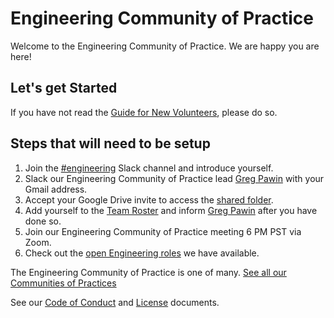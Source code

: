 # Engineering Community of Practice  

Welcome to the Engineering Community of Practice. We are happy you are here!


## Let's get Started

If you have not read the [Guide for New Volunteers](https://www.hackforla.org/getting-started), please do so.  


## Steps that will need to be setup 
1. Join the [#engineering](https://hackforla.slack.com/archives/C01CU709SER) Slack channel and introduce yourself.
1. Slack our Engineering Community of Practice lead [Greg Pawin](https://hackforla.slack.com/team/UUEQF3AJG) with your Gmail address.
1. Accept your Google Drive invite to access the [shared folder](https://drive.google.com/drive/u/0/folders/1xWllQli2wUSsRF9OaSQBBQ1vaY7kRkAT).
1. Add yourself to the [Team Roster](https://docs.google.com/spreadsheets/d/1lK6VziVqPb1FPmX8_z148AEOrpwsEzTPct7Bo7kjaqI/edit) and inform [Greg Pawin](https://hackforla.slack.com/team/UUEQF3AJG) after you have done so.
1. Join our Engineering Community of Practice meeting 6 PM PST via Zoom.
1. Check out the [open Engineering roles](https://github.com/hackforla/engineering/projects/2) we have available.

The Engineering Community of Practice is one of many.  [See all our Communities of Practices](https://github.com/hackforla/communities-of-practice/blob/main/README.md)

See our [Code of Conduct](./CODEOFCONDUCT.md) and [License](./LICENSE) documents.
